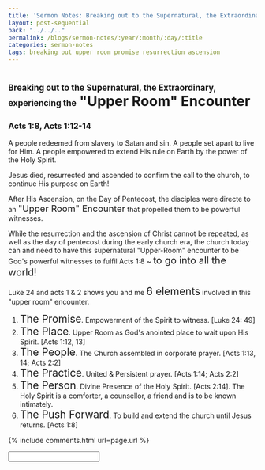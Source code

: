 ```yaml
---
title: 'Sermon Notes: Breaking out to the Supernatural, the Extraordinary, experiencing the "Upper Room" Encounter'
layout: post-sequential
back: "../../.."
permalink: /blogs/sermon-notes/:year/:month/:day/:title
categories: sermon-notes
tags: breaking out upper room promise resurrection ascension
---
```

# <span style="font-size:60%;">Breaking out to the Supernatural, the Extraordinary, experiencing the</span> "Upper Room" Encounter

### <span class="timestamp">Acts 1:8, Acts 1:12-14</span>

A people redeemed from slavery to Satan and sin. A people set apart to live for Him. A people empowered to extend His rule on Earth by the power of the Holy Spirit. 

Jesus died, resurrected and ascended to confirm the call to the church, to continue His purpose on Earth!

After His Ascension, on the Day of Pentecost, the disciples were directe to an <span style="font-size:130%;">"Upper Room" Encounter</span> that propelled them to be powerful witnesses.

While the resurrection and the ascension of Christ cannot be repeated, as well as the day of pentecost during the early church era, the church today can and need to have this supernatural "Upper-Room" encounter to be God's powerful witnesses to fulfil Acts 1:8 ~ <span style="font-size:140%;">to go into all the world!</span>

Luke 24 and acts 1 & 2 shows you and me <span style="font-size:150%;">6 elements</span> involved in this "upper room" encounter.

1. <span style="font-size:150%;">The Promise</span>. Empowerment of the Spirit to witness. [Luke 24: 49]
1. <span style="font-size:150%;">The Place</span>. Upper Room as God's anointed place to wait upon His Spirit. [Acts 1:12, 13]
1. <span style="font-size:150%;">The People</span>. The Church assembled in corporate prayer. [Acts 1:13, 14; Acts 2:2]
1. <span style="font-size:150%;">The Practice</span>. United & Persistent prayer. [Acts 1:14; Acts 2:2]
1. <span style="font-size:150%;">The Person</span>. Divine Presence of the Holy Spirit. [Acts 2:14]. The Holy Spirit is a comforter, a counsellor, a friend and is to be known intimately.
1. <span style="font-size:150%;">The Push Forward</span>. To build and extend the church until Jesus returns. [Acts 1:8]




<!--
<span class='disable-selection' ondblclick="this.innerHTML=''">&lt;<b>REDACTED</b>&gt;</span>
-->
{% include comments.html url=page.url %}

<input id="password-input" type="password" class="text-secret" onkeyup="unlock()" autocomplete="off">

<span class="disable-selection" id="truth" style="display:none;"><br><span style="font-size:120%;">Sunday</span><br> today i noticed how much i was happy stimming, and it carried on througout praise & worship, still doing a bit now, and i'm still joyful, to be in this presence of God. Towards the end of praise & worship, God spoke through Ps. Foo, that He will forgive and bring healing when I forgive. There was truly one person that I really hated: myself. I needed to forgive myself for my past self, my past self that bottled everything up, my past self that hated myself for being/not being what others thought of me. But God said He will bring healing. Thank You God, for truly giving me a sign, for reminding me that the best healing exists through You, and You alone.<br><br><span style="font-size:120%;">Cell Group</span><br> </span>
